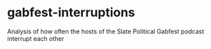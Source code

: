 # gabfest-interruptions
Analysis of how often the hosts of the Slate Political Gabfest podcast interrupt each other
